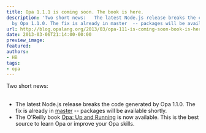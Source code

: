```yaml
---
title: Opa 1.1.1 is coming soon. The book is here.
description: 'Two short news:   The latest Node.js release breaks the code generated
  by Opa 1.1.0. The fix is already in master  -- packages will be avail...'
url: http://blog.opalang.org/2013/03/opa-111-is-coming-soon-book-is-here.html
date: 2013-03-06T21:14:00-00:00
preview_image:
featured:
authors:
- HB
tags:
- opa
---
```


Two short news:<br/>
<br/>
<ul><li>The latest Node.js release breaks the code generated by Opa 1.1.0. The fix is already in <a href="https://github.com/MLstate/opalang">master</a> -- packages will be available shortly.</li>
<li>The O'Reilly book <a href="http://bit.ly/Wvfbmd">Opa: Up and Running</a> is now available. This is the best source to learn Opa or improve your Opa skills.</li>
</ul><br/>


